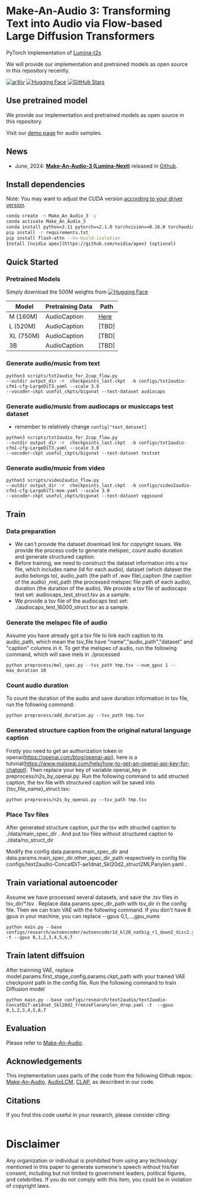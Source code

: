 # Make-An-Audio 3: Transforming Text into Audio via Flow-based Large Diffusion Transformers

PyTorch Implementation of [Lumina-t2x](https://arxiv.org/abs/2405.05945)

We will provide our implementation and pretrained models as open source in this repository recently.

[![arXiv](https://img.shields.io/badge/arXiv-Paper-<COLOR>.svg)](https://arxiv.org/abs/2305.18474)
[![Hugging Face](https://img.shields.io/badge/%F0%9F%A4%97%20Hugging%20Face-blue)](https://huggingface.co/spaces/AIGC-Audio/Make-An-Audio-3)
[![GitHub Stars](https://img.shields.io/github/stars/Text-to-Audio/Make-An-Audio-3?style=social)](https://github.com/Text-to-Audio/Make-An-Audio-3)

## Use pretrained model
We provide our implementation and pretrained models as open source in this repository.

Visit our [demo page](https://make-an-audio-2.github.io/) for audio samples.

## News
- June, 2024: **[Make-An-Audio-3 (Lumina-Next)](https://arxiv.org/abs/2405.05945)** released in [Github](https://github.com/Text-to-Audio/Make-An-Audio-3).

[//]: # (- May, 2024: **[Make-An-Audio-2]&#40;https://arxiv.org/abs/2207.06389&#41;** released in [Github]&#40;https://github.com/bytedance/Make-An-Audio-2&#41;.)
[//]: # (- August, 2023: **[Make-An-Audio]&#40;https://arxiv.org/abs/2301.12661&#41; &#40;ICML 2022&#41;** released in [Github]&#40;https://github.com/Text-to-Audio/Make-An-Audio&#41;. )

## Install dependencies

Note: You may want to adjust the CUDA version [according to your driver version](https://docs.nvidia.com/deploy/cuda-compatibility/#default-to-minor-version).

```bash
conda create -n Make_An_Audio_3 -y
conda activate Make_An_Audio_3
conda install python=3.11 pytorch==2.1.0 torchvision==0.16.0 torchaudio==2.1.0 pytorch-cuda=12.1 -c pytorch -c nvidia -y
pip install -r requirements.txt
pip install flash-attn --no-build-isolation
Install [nvidia apex](https://github.com/nvidia/apex) (optional)
```

## Quick Started
### Pretrained Models

Simply download the 500M weights from [![Hugging Face](https://img.shields.io/badge/%F0%9F%A4%97%20Hugging%20Face-blue)](https://huggingface.co/spaces/AIGC-Audio/Make-An-Audio-3/tree/main/useful_ckpts)

 Model     | Pretraining Data   |  Path  
|-----------|--------------------|--------------------------------------------------------------------------------
| M (160M)  | AudioCaption       |[Here](https://huggingface.co/spaces/AIGC-Audio/Make-An-Audio-3/tree/main/useful_ckpts)
| L (520M)  | AudioCaption       |[TBD]
| XL (750M) | AudioCaption       |[TBD]
| 3B        | AudioCaption       |[TBD]
    
### Generate audio/music from text
```
python3 scripts/txt2audio_for_2cap_flow.py 
--outdir output_dir -r  checkpoints_last.ckpt  -b configs/txt2audio-cfm1-cfg-LargeDiT3.yaml --scale 3.0 
--vocoder-ckpt useful_ckpts/bigvnat --test-dataset audiocaps 
```

### Generate audio/music from audiocaps or musiccaps test dataset
- remember to relatively change `config["test_dataset]`
```
python3 scripts/txt2audio_for_2cap_flow.py 
--outdir output_dir -r  checkpoints_last.ckpt  -b configs/txt2audio-cfm1-cfg-LargeDiT3.yaml --scale 3.0 
--vocoder-ckpt useful_ckpts/bigvnat --test-dataset testset
```

### Generate audio/music from video
```
python3 scripts/video2audio_flow.py 
--outdir output_dir -r  checkpoints_last.ckpt  -b configs/video2audio-cfm1-cfg-LargeDiT1-moe.yaml --scale 3.0 
--vocoder-ckpt useful_ckpts/bigvnat --test-dataset vggsound 
```

## Train
### Data preparation
- We can't provide the dataset download link for copyright issues. We provide the process code to generate melspec, count audio duration and generate structured caption.  
- Before training, we need to construct the dataset information into a tsv file, which includes name (id for each audio), dataset (which dataset the audio belongs to), audio_path (the path of .wav file),caption (the caption of the audio) ,mel_path (the processed melspec file path of each audio), duration (the duration of the audio). We provide a tsv file of audiocaps test set: audiocaps_test_struct.tsv as a sample.
- We provide a tsv file of the audiocaps test set: ./audiocaps_test_16000_struct.tsv as a sample.

### Generate the melspec file of audio
Assume you have already got a tsv file to link each caption to its audio_path, which mean the tsv_file have "name","audio_path","dataset" and "caption" columns in it.
To get the melspec of audio, run the following command, which will save mels in ./processed
```
python preprocess/mel_spec.py --tsv_path tmp.tsv --num_gpus 1 --max_duration 10
```

### Count audio duration
To count the duration of the audio and save duration information in tsv file, run the following command: 
```
python preprocess/add_duration.py --tsv_path tmp.tsv
```

### Generated structure caption from the original natural language caption
Firstly you need to get an authorization token in openai(https://openai.com/blog/openai-api), here is a tutorial(https://www.maisieai.com/help/how-to-get-an-openai-api-key-for-chatgpt). Then replace your key of variable openai_key in preprocess/n2s_by_openai.py. Run the following command to add structed caption, the tsv file with structured caption will be saved into {tsv_file_name}_struct.tsv:
```
python preprocess/n2s_by_openai.py --tsv_path tmp.tsv
```

### Place Tsv files
After generated structure caption, put the tsv with structed caption to ./data/main_spec_dir . And put tsv files without structured caption to ./data/no_struct_dir

Modify the config data.params.main_spec_dir and  data.params.main_spec_dir.other_spec_dir_path respectively in config file configs/text2audio-ConcatDiT-ae1dnat_Skl20d2_struct2MLPanylen.yaml .

## Train variational autoencoder
Assume we have processed several datasets, and save the .tsv files in tsv_dir/*.tsv . Replace data.params.spec_dir_path with tsv_dir in the config file. Then we can train VAE with the following command. If you don't have 8 gpus in your machine, you can replace --gpus 0,1,...,gpu_nums
```
python main.py --base configs/research/autoencoder/autoencoder1d_kl20_natbig_r1_down2_disc2.yaml -t --gpus 0,1,2,3,4,5,6,7
```

## Train latent diffsuion
After trainning VAE, replace model.params.first_stage_config.params.ckpt_path with your trained VAE checkpoint path in the config file.
Run the following command to train Diffusion model
```
python main.py --base configs/research/text2audio/text2audio-ConcatDiT-ae1dnat_Skl20d2_freezeFlananylen_drop.yaml -t  --gpus 0,1,2,3,4,5,6,7
```

## Evaluation
Please refer to [Make-An-Audio](https://github.com/Text-to-Audio/Make-An-Audio?tab=readme-ov-file#evaluation).


## Acknowledgements
This implementation uses parts of the code from the following Github repos:
[Make-An-Audio](https://github.com/Text-to-Audio/Make-An-Audio),
[AudioLCM](https://github.com/Text-to-Audio/AudioLCM),
[CLAP](https://github.com/LAION-AI/CLAP),
as described in our code.



## Citations ##
If you find this code useful in your research, please consider citing:
```bibtex
```

# Disclaimer ##
Any organization or individual is prohibited from using any technology mentioned in this paper to generate someone's speech without his/her consent, including but not limited to government leaders, political figures, and celebrities. If you do not comply with this item, you could be in violation of copyright laws.